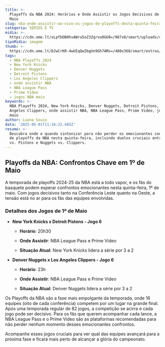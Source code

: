 ```yaml
---
title: >-
  Playoffs da NBA 2024: Horários e Onde Assistir os Jogos Decisivos de 1º de
  Maio
slug: nba-onde-assistir-ao-vivo-os-jogos-de-playoffs-desta-quinta-feira-0105
categoria: SÉRIES E TV
midia: >-
  https://cdn.ome.lt/xLpfbDB0hvAWra5oZ3Zqrvo0GU8=/987x0/smart/uploads/conteudo/fotos/zubac-jokic-playoffs-nba.jpg
tipoMidia: imagem
thumb: >-
  https://cdn.ome.lt/DJwCrKR-4wUIqQwIbgUn9Gh7AMs=/480x360/smart/extras/conteudos/zubac-jokic-playoffs-nba-peq.jpg
tags:
  - NBA Playoffs 2024
  - New York Knicks
  - Denver Nuggets
  - Detroit Pistons
  - Los Angeles Clippers
  - onde assistir NBA
  - NBA League Pass
  - Prime Video
  - jogos NBA maio
keywords: >-
  NBA Playoffs 2024, New York Knicks, Denver Nuggets, Detroit Pistons, Los
  Angeles Clippers, onde assistir NBA, NBA League Pass, Prime Video, jogos NBA
  maio
author: Luana Souza
data: '2025-05-01T11:16:22.485Z'
resumo: >-
  Descubra onde e quando sintonizar para não perder os emocionantes confrontos
  de playoffs da NBA nesta quinta-feira, incluindo duelos cruciais entre Knicks
  vs. Pistons e Nuggets vs. Clippers.
---
```


## Playoffs da NBA: Confrontos Chave em 1º de Maio

A temporada de playoffs 2024-25 da NBA está a todo vapor, e os fãs do basquete podem esperar confrontos emocionantes nesta quinta-feira, 1º de maio. Com jogos decisivos tanto na Conferência Leste quanto na Oeste, a tensão está no ar para os fãs das equipes envolvidas.

### Detalhes dos Jogos de 1º de Maio

- **New York Knicks x Detroit Pistons - Jogo 6**

  - **Horário**: 20h30

  - **Onde Assistir**: NBA League Pass e Prime Video

  - **Situação Atual**: New York Knicks lidera a série por 3 a 2

- **Denver Nuggets x Los Angeles Clippers - Jogo 6**

  - **Horário**: 23h

  - **Onde Assistir**: NBA League Pass e Prime Video

  - **Situação Atual**: Denver Nuggets lidera a série por 3 a 2

Os Playoffs da NBA são a fase mais empolgante da temporada, onde 16 equipes (oito de cada conferência) competem por um lugar na grande final. Após uma temporada regular de 82 jogos, a competição se acirra e cada jogo pode ser decisivo. Para os fãs que querem acompanhar cada lance, a NBA League Pass e o Prime Video são as plataformas recomendadas para não perder nenhum momento desses emocionantes confrontos.

Acompanhe esses jogos cruciais para ver qual das equipes avançará para a próxima fase e ficará mais perto de alcançar a glória do campeonato.
